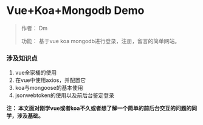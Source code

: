 # Vue+Koa+Mongodb Demo

> 作者： Dm
>
>
> 功能： 基于vue koa mongodb进行登录，注册，留言的简单网站。
>


### 涉及知识点

1. vue全家桶的使用
2. 在vue中使用axios，并配置它
3. koa与mongoose的基本使用
4. jsonwebtoken的使用以及前后台鉴定登录

**注： 本文面对刚学vue或者koa不久或者想了解一个简单的前后台交互的问题的同学，涉及基础。**
